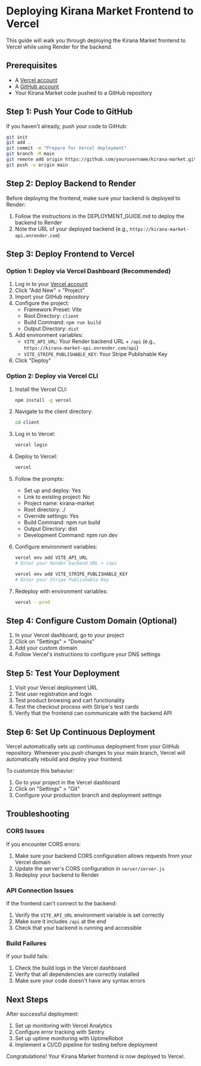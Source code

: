 # Deploying Kirana Market Frontend to Vercel

This guide will walk you through deploying the Kirana Market frontend to Vercel while using Render for the backend.

## Prerequisites

- A [Vercel account](https://vercel.com/)
- A [GitHub account](https://github.com/)
- Your Kirana Market code pushed to a GitHub repository

## Step 1: Push Your Code to GitHub

If you haven't already, push your code to GitHub:

```bash
git init
git add .
git commit -m "Prepare for Vercel deployment"
git branch -M main
git remote add origin https://github.com/yourusername/kirana-market.git
git push -u origin main
```

## Step 2: Deploy Backend to Render

Before deploying the frontend, make sure your backend is deployed to Render:

1. Follow the instructions in the DEPLOYMENT_GUIDE.md to deploy the backend to Render
2. Note the URL of your deployed backend (e.g., `https://kirana-market-api.onrender.com`)

## Step 3: Deploy Frontend to Vercel

### Option 1: Deploy via Vercel Dashboard (Recommended)

1. Log in to your [Vercel account](https://vercel.com/)
2. Click "Add New" > "Project"
3. Import your GitHub repository
4. Configure the project:
   - Framework Preset: Vite
   - Root Directory: `client`
   - Build Command: `npm run build`
   - Output Directory: `dist`
5. Add environment variables:
   - `VITE_API_URL`: Your Render backend URL + `/api` (e.g., `https://kirana-market-api.onrender.com/api`)
   - `VITE_STRIPE_PUBLISHABLE_KEY`: Your Stripe Publishable Key
6. Click "Deploy"

### Option 2: Deploy via Vercel CLI

1. Install the Vercel CLI:
   ```bash
   npm install -g vercel
   ```

2. Navigate to the client directory:
   ```bash
   cd client
   ```

3. Log in to Vercel:
   ```bash
   vercel login
   ```

4. Deploy to Vercel:
   ```bash
   vercel
   ```

5. Follow the prompts:
   - Set up and deploy: Yes
   - Link to existing project: No
   - Project name: kirana-market
   - Root directory: ./
   - Override settings: Yes
   - Build Command: npm run build
   - Output Directory: dist
   - Development Command: npm run dev

6. Configure environment variables:
   ```bash
   vercel env add VITE_API_URL
   # Enter your Render backend URL + /api
   
   vercel env add VITE_STRIPE_PUBLISHABLE_KEY
   # Enter your Stripe Publishable Key
   ```

7. Redeploy with environment variables:
   ```bash
   vercel --prod
   ```

## Step 4: Configure Custom Domain (Optional)

1. In your Vercel dashboard, go to your project
2. Click on "Settings" > "Domains"
3. Add your custom domain
4. Follow Vercel's instructions to configure your DNS settings

## Step 5: Test Your Deployment

1. Visit your Vercel deployment URL
2. Test user registration and login
3. Test product browsing and cart functionality
4. Test the checkout process with Stripe's test cards
5. Verify that the frontend can communicate with the backend API

## Step 6: Set Up Continuous Deployment

Vercel automatically sets up continuous deployment from your GitHub repository. Whenever you push changes to your main branch, Vercel will automatically rebuild and deploy your frontend.

To customize this behavior:
1. Go to your project in the Vercel dashboard
2. Click on "Settings" > "Git"
3. Configure your production branch and deployment settings

## Troubleshooting

### CORS Issues

If you encounter CORS errors:
1. Make sure your backend CORS configuration allows requests from your Vercel domain
2. Update the server's CORS configuration in `server/server.js`
3. Redeploy your backend to Render

### API Connection Issues

If the frontend can't connect to the backend:
1. Verify the `VITE_API_URL` environment variable is set correctly
2. Make sure it includes `/api` at the end
3. Check that your backend is running and accessible

### Build Failures

If your build fails:
1. Check the build logs in the Vercel dashboard
2. Verify that all dependencies are correctly installed
3. Make sure your code doesn't have any syntax errors

## Next Steps

After successful deployment:
1. Set up monitoring with Vercel Analytics
2. Configure error tracking with Sentry
3. Set up uptime monitoring with UptimeRobot
4. Implement a CI/CD pipeline for testing before deployment

Congratulations! Your Kirana Market frontend is now deployed to Vercel.